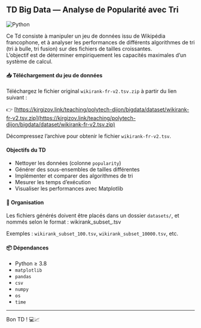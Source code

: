 ## TD Big Data — Analyse de Popularité avec Tri
![Python](https://img.shields.io/badge/Python-3776AB?style=for-the-badge&logo=python&logoColor=white)

Ce Td consiste à manipuler un jeu de données issu de Wikipédia francophone, et à analyser les performances de différents algorithmes de tri (tri à bulle, tri fusion) sur des fichiers de tailles croissantes.  
L’objectif est de déterminer empiriquement les capacités maximales d’un système de calcul.

#### 📥 Téléchargement du jeu de données

Téléchargez le fichier original `wikirank-fr-v2.tsv.zip` à partir du lien suivant :

👉 [https://kirgizov.link/teaching/polytech-dijon/bigdata/dataset/wikirank-fr-v2.tsv.zip](https://kirgizov.link/teaching/polytech-dijon/bigdata/dataset/wikirank-fr-v2.tsv.zip)

Décompressez l’archive pour obtenir le fichier `wikirank-fr-v2.tsv`.

#### Objectifs du TD

- Nettoyer les données (colonne `popularity`)
- Générer des sous-ensembles de tailles différentes
- Implémenter et comparer des algorithmes de tri
- Mesurer les temps d’exécution
- Visualiser les performances avec Matplotlib

#### 📁 Organisation

Les fichiers générés doivent être placés dans un dossier `datasets/`, et nommés selon le format :
wikirank_subset_<taille>.tsv


Exemples : `wikirank_subset_100.tsv`, `wikirank_subset_10000.tsv`, etc.

#### 📦 Dépendances

- Python ≥ 3.8
- `matplotlib`
- `pandas`
- `csv`
- `numpy`
- `os`
- `time`

---

Bon TD ! 💻📈


